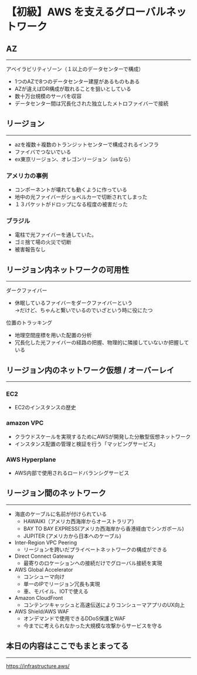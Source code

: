 # 【初級】AWS を支えるグローバルネットワーク

## AZ
---

アベイラビリティゾーン（１以上のデータセンターで構成）

* 1つのAZで8つのデータセンター建屋があるものもある
* AZが違えばDR構成が取れることを狙いとしている
* 数十万台規模のサーバを収容
* データセンター間は冗長化された独立したメトロファイバーで接続

## リージョン
---

* azを複数＋複数のトランジットセンターで構成されるインフラ
* ファイバでつないでいる
* ex東京リージョン、オレゴンリージョン（usなら）

### アメリカの事例

* コンポーネントが壊れても動くように作っている
* 地中の光ファイバーがショベルカーで切断されてしまった
* １３パケットがドロップになる程度の被害だった

### ブラジル

* 電柱で光ファイバーを通していた。
* ゴミ捨て場の火災で切断
* 被害報告なし

## リージョン内ネットワークの可用性
---

ダークファイバー

* 休眠しているファイバーをダークファイバーという  
→だけど、ちゃんと繋いでいるのでいざという時に役にたつ

位置のトラッキング

* 地理空間座標を用いた配置の分析
* 冗長化した光ファイバーの経路の把握、物理的に隣接していないか把握している

## リージョン内のネットワーク仮想 / オーバーレイ
---

### EC2

* EC2のインスタンスの歴史

### amazon VPC

* クラウドスケールを実現するためにAWSが開発した分散型仮想ネットワーク
* インスタンス配置の管理と検証を行う「マッピングサービス」

### AWS Hyperplane

* AWS内部で使用されるロードバランシグサービス

## リージョン間のネットワーク
---

* 海底のケーブルに名前が付けられている
    * HAWAIKI（アメリカ西海岸からオーストラリア）
    * BAY TO BAY EXPRESS(アメリカ西海岸から香港経由でシンガポール) 
    * JUPITER (アメリカから日本へのケーブル)
* Inter-Region VPC Peering  
    * リージョンを跨いだプライベートネットワークの構成ができる
* Direct Connect Gateway  
    * 最寄りのロケーションへの接続だけでグローバル接続を実現
* AWS Global Accelerator
    * コンシューマ向け
    * 単一のIPでリージョン冗長も実現
    * 車、モバイル、IOTで使える
* Amazon CloudFront  
    * コンテンツキャッシュと高速伝送によりコンシューマアプリのUX向上
* AWS Shield/AWS WAF  
    * オンデマンドで使用できるDDoS保護とWAF
    * 今までに考えられなかった大規模な攻撃からサービスを守る

## 本日の内容はここでもまとまってる
---

https://infrastructure.aws/


